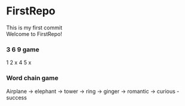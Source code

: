 # FirstRepo


This is my first commit<br>
Welcome to FirstRepo!


### 3 6 9 game

1
2
x
4
5
x


### Word chain game

Airplane -> elephant -> tower -> ring -> ginger -> romantic -> curious - success
